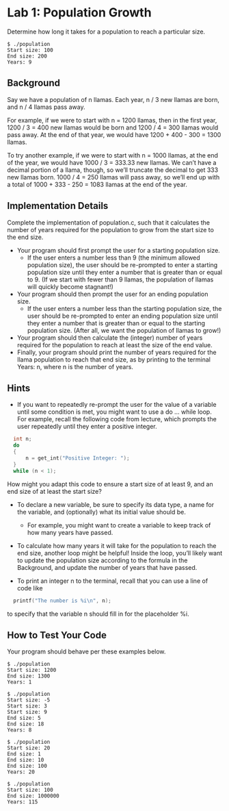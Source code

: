 # Lab 1: Population Growth

Determine how long it takes for a population to reach a particular size.

```
$ ./population
Start size: 100
End size: 200
Years: 9
```

## Background
Say we have a population of n llamas. Each year, n / 3 new llamas are born, and n / 4 llamas pass away.

For example, if we were to start with n = 1200 llamas, then in the first year, 1200 / 3 = 400 new llamas would be born and 1200 / 4 = 300 llamas would pass away. At the end of that year, we would have 1200 + 400 - 300 = 1300 llamas.

To try another example, if we were to start with n = 1000 llamas, at the end of the year, we would have 1000 / 3 = 333.33 new llamas. We can’t have a decimal portion of a llama, though, so we’ll truncate the decimal to get 333 new llamas born. 1000 / 4 = 250 llamas will pass away, so we’ll end up with a total of 1000 + 333 - 250 = 1083 llamas at the end of the year.

## Implementation Details
Complete the implementation of population.c, such that it calculates the number of years required for the population to grow from the start size to the end size.

- Your program should first prompt the user for a starting population size.
  - If the user enters a number less than 9 (the minimum allowed population size), the user should be re-prompted to enter a starting population size until they enter a number that is greater than or equal to 9. (If we start with fewer than 9 llamas, the population of llamas will quickly become stagnant!)
- Your program should then prompt the user for an ending population size.
  - If the user enters a number less than the starting population size, the user should be re-prompted to enter an ending population size until they enter a number that is greater than or equal to the starting population size. (After all, we want the population of llamas to grow!)
- Your program should then calculate the (integer) number of years required for the population to reach at least the size of the end value.
- Finally, your program should print the number of years required for the llama population to reach that end size, as by printing to the terminal Years: n, where n is the number of years.

## Hints
- If you want to repeatedly re-prompt the user for the value of a variable until some condition is met, you might want to use a do ... while loop. For example, recall the following code from lecture, which prompts the user repeatedly until they enter a positive integer.
```C
  int n;
  do
  {
      n = get_int("Positive Integer: ");
  }
  while (n < 1);
```
How might you adapt this code to ensure a start size of at least 9, and an end size of at least the start size?

- To declare a new variable, be sure to specify its data type, a name for the variable, and (optionally) what its initial value should be.
  - For example, you might want to create a variable to keep track of how many years have passed.
- To calculate how many years it will take for the population to reach the end size, another loop might be helpful! Inside the loop, you’ll likely want to update the population size according to the formula in the Background, and update the number of years that have passed.

- To print an integer n to the terminal, recall that you can use a line of code like
```C
  printf("The number is %i\n", n);
```
to specify that the variable n should fill in for the placeholder %i.

## How to Test Your Code
Your program should behave per these examples below.
```
$ ./population
Start size: 1200
End size: 1300
Years: 1
```
```
$ ./population
Start size: -5
Start size: 3
Start size: 9
End size: 5
End size: 18
Years: 8
```
```
$ ./population
Start size: 20
End size: 1
End size: 10
End size: 100
Years: 20
```
```
$ ./population
Start size: 100
End size: 1000000
Years: 115
```